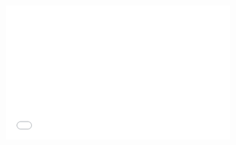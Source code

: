 <iframe width="100%" height="300" src="//jsrun.net/tFqKp/embedded/all/light/" allowfullscreen="allowfullscreen" frameborder="0"></iframe>
